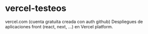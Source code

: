 # vercel-testeos

vercel.com (cuenta gratuita creada con auth github)
Despliegues de aplicaciones front (react, next, ...) en Vercel platform.
